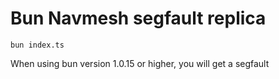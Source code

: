 # Bun Navmesh segfault replica

`bun index.ts`

When using bun version 1.0.15 or higher, you will get a segfault